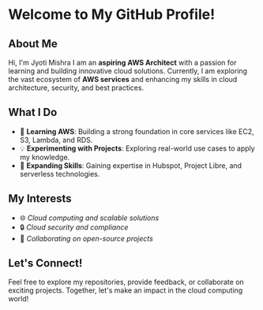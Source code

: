 # Welcome to My GitHub Profile!

## About Me

Hi, I'm Jyoti Mishra 
I am an **aspiring AWS Architect** with a passion for learning and building innovative cloud solutions. Currently, I am exploring the vast ecosystem of **AWS services** and enhancing my skills in cloud architecture, security, and best practices.  

## What I Do
- 📖 **Learning AWS**: Building a strong foundation in core services like EC2, S3, Lambda, and RDS.  
- 💡 **Experimenting with Projects**: Exploring real-world use cases to apply my knowledge.  
- 🚀 **Expanding Skills**: Gaining expertise in Hubspot, Project Libre, and serverless technologies.  

## My Interests
- 🌐 *Cloud computing and scalable solutions*  
- 🔒 *Cloud security and compliance*
- 🤝 *Collaborating on open-source projects*

## Let's Connect!
Feel free to explore my repositories, provide feedback, or collaborate on exciting projects. Together, let's make an impact in the cloud computing world!  
